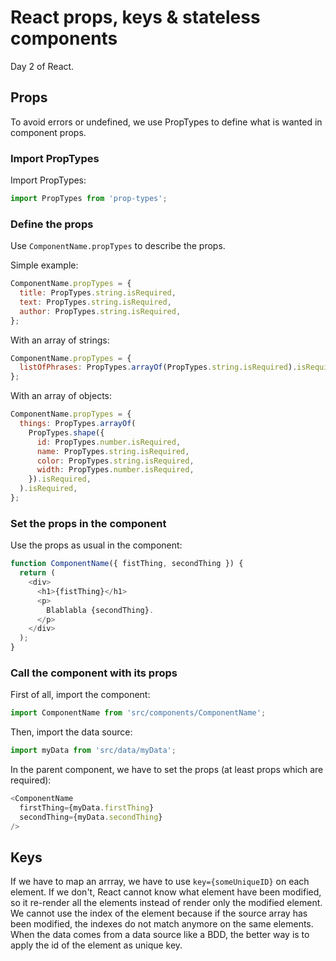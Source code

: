 # React props, keys & stateless components

Day 2 of React.

## Props

To avoid errors or undefined, we use PropTypes to define what is wanted in component props.

### Import PropTypes

Import PropTypes:

```js
import PropTypes from 'prop-types';
```

### Define the props

Use `ComponentName.propTypes` to describe the props.

Simple example:

```js
ComponentName.propTypes = {
  title: PropTypes.string.isRequired,
  text: PropTypes.string.isRequired,
  author: PropTypes.string.isRequired,
};
```

With an array of strings:

```js
ComponentName.propTypes = {
  listOfPhrases: PropTypes.arrayOf(PropTypes.string.isRequired).isRequired,
};
```

With an array of objects:

```js
ComponentName.propTypes = {
  things: PropTypes.arrayOf(
    PropTypes.shape({
      id: PropTypes.number.isRequired,
      name: PropTypes.string.isRequired,
      color: PropTypes.string.isRequired,
      width: PropTypes.number.isRequired,
    }).isRequired,
  ).isRequired,
};
```

### Set the props in the component

Use the props as usual in the component:

```js
function ComponentName({ fistThing, secondThing }) {
  return (
    <div>
      <h1>{fistThing}</h1>
      <p>
        Blablabla {secondThing}.
      </p>
    </div>
  );
}
```

### Call the component with its props

First of all, import the component:

```js
import ComponentName from 'src/components/ComponentName';
```

Then, import the data source:

```js
import myData from 'src/data/myData';
```

In the parent component, we have to set the props (at least props which are required):

```js
<ComponentName
  firstThing={myData.firstThing}
  secondThing={myData.secondThing}
/>
```

## Keys

If we have to map an arrray, we have to use `key={someUniqueID}` on each element. If we don't, React cannot know what element have been modified, so it re-render all the elements instead of render only the modified element.
We cannot use the index of the element because if the source array has been modified, the indexes do not match anymore on the same elements.
When the data comes from a data source like a BDD, the better way is to apply the id of the element as unique key.
